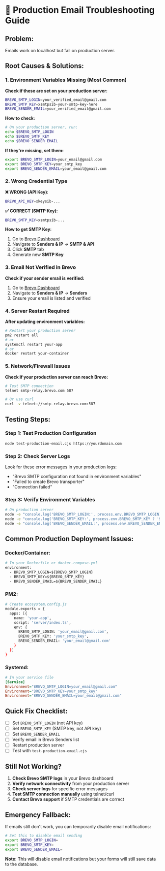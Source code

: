 # 🚨 Production Email Troubleshooting Guide

## **Problem:**
Emails work on localhost but fail on production server.

## **Root Causes & Solutions:**

### **1. Environment Variables Missing (Most Common)**

**Check if these are set on your production server:**
```bash
BREVO_SMTP_LOGIN=your_verified_email@gmail.com
BREVO_SMTP_KEY=xsmtpsib-your-smtp-key-here
BREVO_SENDER_EMAIL=your_verified_email@gmail.com
```

**How to check:**
```bash
# On your production server, run:
echo $BREVO_SMTP_LOGIN
echo $BREVO_SMTP_KEY
echo $BREVO_SENDER_EMAIL
```

**If they're missing, set them:**
```bash
export BREVO_SMTP_LOGIN=your_email@gmail.com
export BREVO_SMTP_KEY=your_smtp_key
export BREVO_SENDER_EMAIL=your_email@gmail.com
```

### **2. Wrong Credential Type**

**❌ WRONG (API Key):**
```bash
BREVO_API_KEY=xkeysib-...
```

**✅ CORRECT (SMTP Key):**
```bash
BREVO_SMTP_KEY=xsmtpsib-...
```

**How to get SMTP Key:**
1. Go to [Brevo Dashboard](https://app.brevo.com/)
2. Navigate to **Senders & IP** → **SMTP & API**
3. Click **SMTP** tab
4. Generate new **SMTP Key**

### **3. Email Not Verified in Brevo**

**Check if your sender email is verified:**
1. Go to [Brevo Dashboard](https://app.brevo.com/)
2. Navigate to **Senders & IP** → **Senders**
3. Ensure your email is listed and verified

### **4. Server Restart Required**

**After updating environment variables:**
```bash
# Restart your production server
pm2 restart all
# or
systemctl restart your-app
# or
docker restart your-container
```

### **5. Network/Firewall Issues**

**Check if your production server can reach Brevo:**
```bash
# Test SMTP connection
telnet smtp-relay.brevo.com 587

# Or use curl
curl -v telnet://smtp-relay.brevo.com:587
```

## **Testing Steps:**

### **Step 1: Test Production Configuration**
```bash
node test-production-email.cjs https://yourdomain.com
```

### **Step 2: Check Server Logs**
Look for these error messages in your production logs:
- "Brevo SMTP configuration not found in environment variables"
- "Failed to create Brevo transporter"
- "Connection failed"

### **Step 3: Verify Environment Variables**
```bash
# On production server
node -e "console.log('BREVO_SMTP_LOGIN:', process.env.BREVO_SMTP_LOGIN)"
node -e "console.log('BREVO_SMTP_KEY:', process.env.BREVO_SMTP_KEY ? 'SET' : 'NOT SET')"
node -e "console.log('BREVO_SENDER_EMAIL:', process.env.BREVO_SENDER_EMAIL)"
```

## **Common Production Deployment Issues:**

### **Docker/Container:**
```dockerfile
# In your Dockerfile or docker-compose.yml
environment:
  - BREVO_SMTP_LOGIN=${BREVO_SMTP_LOGIN}
  - BREVO_SMTP_KEY=${BREVO_SMTP_KEY}
  - BREVO_SENDER_EMAIL=${BREVO_SENDER_EMAIL}
```

### **PM2:**
```bash
# Create ecosystem.config.js
module.exports = {
  apps: [{
    name: 'your-app',
    script: 'server/index.ts',
    env: {
      BREVO_SMTP_LOGIN: 'your_email@gmail.com',
      BREVO_SMTP_KEY: 'your_smtp_key',
      BREVO_SENDER_EMAIL: 'your_email@gmail.com'
    }
  }]
}
```

### **Systemd:**
```ini
# In your service file
[Service]
Environment="BREVO_SMTP_LOGIN=your_email@gmail.com"
Environment="BREVO_SMTP_KEY=your_smtp_key"
Environment="BREVO_SENDER_EMAIL=your_email@gmail.com"
```

## **Quick Fix Checklist:**

- [ ] Set `BREVO_SMTP_LOGIN` (not API key)
- [ ] Set `BREVO_SMTP_KEY` (SMTP key, not API key)
- [ ] Set `BREVO_SENDER_EMAIL`
- [ ] Verify email in Brevo Senders list
- [ ] Restart production server
- [ ] Test with `test-production-email.cjs`

## **Still Not Working?**

1. **Check Brevo SMTP logs** in your Brevo dashboard
2. **Verify network connectivity** from your production server
3. **Check server logs** for specific error messages
4. **Test SMTP connection manually** using telnet/curl
5. **Contact Brevo support** if SMTP credentials are correct

## **Emergency Fallback:**

If emails still don't work, you can temporarily disable email notifications:
```bash
# Set this to disable email sending
export BREVO_SMTP_LOGIN=
export BREVO_SMTP_KEY=
export BREVO_SENDER_EMAIL=
```

**Note:** This will disable email notifications but your forms will still save data to the database.
